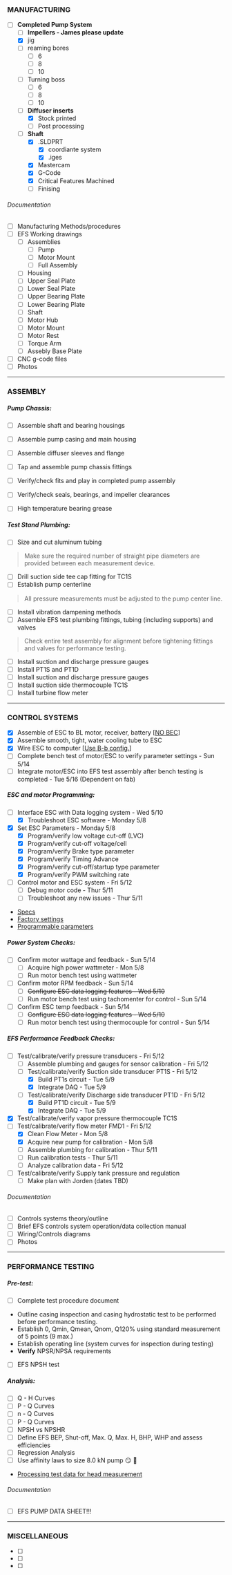 
### MANUFACTURING

- [ ] **Completed Pump System**
    - [ ] **Impellers - James please update**
    - [x] jig 
    - [ ] reaming bores
      - [ ] 6
      - [ ] 8
      - [ ] 10
    - [ ] Turning boss
      - [ ] 6
      - [ ] 8
      - [ ] 10
  - [ ] **Diffuser inserts**
    - [x] Stock printed
    - [ ] Post processing
   
  - [ ] **Shaft**
     - [x] .SLDPRT
          - [x] coordiante system
          - [x] .iges
     - [x] Mastercam
     - [x] G-Code
     - [x] Critical Features Machined
     - [ ] Finising

###### *Documentation*

- [ ] Manufacturing Methods/procedures
- [ ] EFS Working drawings
   - [ ] Assemblies
        - [ ] Pump
        - [ ] Motor Mount
        - [ ] Full Assembly
    - [ ] Housing 
    - [ ] Upper Seal Plate
    - [ ] Lower Seal Plate 
    - [ ] Upper Bearing Plate
    - [ ] Lower Bearing Plate
    - [ ] Shaft
    - [ ] Motor Hub
    - [ ] Motor Mount
    - [ ] Motor Rest
    - [ ] Torque Arm
    - [ ] Assebly Base Plate     
- [ ] CNC g-code files
- [ ] Photos

-------------------

### ASSEMBLY

##### Pump Chassis:

- [ ] Assemble shaft and bearing housings
- [ ] Assemble pump casing and main housing
- [ ] Assemble diffuser sleeves and flange
- [ ] Tap and assemble pump chassis fittings
- [ ] Verify/check fits and play in completed pump assembly
- [ ] Verify/check seals, bearings, and impeller clearances

-[ ] High temperature bearing grease 

##### Test Stand Plumbing:

- [ ] Size and cut aluminum tubing

> Make sure the required number of straight pipe diameters are provided between each measurement device.

- [ ] Drill suction side tee cap fitting for TC1S
- [ ] Establish pump centerline

> All pressure measurements must be adjusted to the pump center line.

- [ ] Install vibration dampening methods
- [ ] Assemble EFS test plumbing fittings, tubing (including supports) and valves

> Check entire test assembly for alignment before tightening fittings and valves for performance testing.

- [ ] Install suction and discharge pressure gauges
- [ ] Install PT1S and PT1D
- [ ] Install suction and discharge pressure gauges
- [ ] Install suction side thermocouple TC1S
- [ ] Install turbine flow meter

-------------------

### CONTROL SYSTEMS

- [x] Assemble of ESC to BL motor, receiver, battery [[NO BEC](https://github.com/psas/electric-feed-system/blob/master/Documentation/Spec%20Sheets/Electronics/Swordfish%20ESC%20manuals.pdf)]
- [x] Assemble smooth, tight, water cooling tube to ESC
- [x] Wire ESC to computer [[Use B-b config.](https://github.com/psas/electric-feed-system/blob/master/Documentation/Spec%20Sheets/Electronics/233180132-Swordfish-Plus-ESC-Manuals.pdf)]
- [ ] Complete bench test of motor/ESC to verify parameter settings - Sun 5/14
- [ ] Integrate motor/ESC into EFS test assembly after bench testing is completed - Tue 5/16 (Dependent on fab)

##### ESC and motor Programming:

- [ ] Interface ESC with Data logging system - Wed 5/10
  - [x] Troubleshoot ESC software - Monday 5/8
- [x] Set ESC Parameters - Monday 5/8
  - [x] Program/verify low voltage cut-off (LVC)
  - [x] Program/verify cut-off voltage/cell
  - [x] Program/verify Brake type parameter
  - [x] Program/verify Timing Advance
  - [x] Program/verify cut-off/startup type parameter
  - [x] Program/verify PWM switching rate
- [ ] Control motor and ESC system - Fri 5/12
  - [ ] Debug motor code - Thur 5/11
  - [ ] Troubleshoot any new issues - Thur 5/11

+ [Specs](https://github.com/psas/electric-feed-system/blob/master/Documentation/Images/ESC_specs.PNG)
+ [Factory settings](https://github.com/psas/electric-feed-system/blob/master/Documentation/Images/ESC_Factory_set_parameters.PNG)
+ [Programmable parameters](https://github.com/psas/electric-feed-system/blob/master/Documentation/Images/ESC%20programmable%20parameters.PNG)

##### Power System Checks:

- [ ] Confirm motor wattage and feedback - Sun 5/14
  - [ ] Acquire high power wattmeter - Mon 5/8
  - [ ] Run motor bench test using wattmeter
- [ ] Confirm motor RPM feedback - Sun 5/14
  - [ ] ~~Configure ESC data logging features - Wed 5/10~~
  - [ ] Run motor bench test using tachomenter for control - Sun 5/14
- [ ] Confirm ESC temp feedback - Sun 5/14
  - [ ] ~~Configure ESC data logging features - Wed 5/10~~
  - [ ] Run motor bench test using thermocouple for control - Sun 5/14

##### EFS Performance Feedback Checks:

- [ ] Test/calibrate/verify pressure transducers - Fri 5/12
  - [ ] Assemble plumbing and gauges for sensor calibration - Fri 5/12
  - [ ] Test/calibrate/verify Suction side transducer PT1S - Fri 5/12
    - [x] Build PT1s circuit - Tue 5/9
    - [x] Integrate DAQ - Tue 5/9
  - [ ] Test/calibrate/verify Discharge side transducer PT1D - Fri 5/12
    - [x] Build PT1D circuit - Tue 5/9
    - [x] Integrate DAQ - Tue 5/9
- [x] Test/calibrate/verify vapor pressure thermocouple TC1S
- [ ] Test/calibrate/verify flow meter FMD1 - Fri 5/12
  - [x] Clean Flow Meter - Mon 5/8
  - [x] Acquire new pump for calibration - Mon 5/8
  - [ ] Assemble plumbing for calibration - Thur 5/11
  - [ ] Run calibration tests - Thur 5/11
  - [ ] Analyze calibration data - Fri 5/12
- [ ] Test/calibrate/verify Supply tank pressure and regulation
  - [ ] Make plan with Jorden (dates TBD)

###### *Documentation*

- [ ] Controls systems theory/outline
- [ ] Brief EFS controls system operation/data collection manual
- [ ] Wiring/Controls diagrams
- [ ] Photos

-------------------

### PERFORMANCE TESTING

##### Pre-test:

- [ ] Complete test procedure document
* Outline casing inspection and casing hydrostatic test to be performed before performance testing.
* Establish 0, Qmin, Qmean, Qnom, Q120% using standard measurement of 5 points (9 max.)
* Establish operating line (system curves for inspection during testing)
* **Verify** NPSR/NPSA requirements
- [ ] EFS NPSH test

##### Analysis:
- [ ] Q - H Curves
- [ ] P - Q Curves
- [ ] n - Q Curves
- [ ] P - Q Curves
- [ ] NPSH vs NPSHR
- [ ] Define EFS BEP, Shut-off, Max. Q, Max. H, BHP, WHP and assess efficiencies
- [ ] Regression Analysis
- [ ] Use affinity laws to size 8.0 kN pump :smirk: :rocket:

+ [Processing test data for head measurement](https://github.com/psas/electric-feed-system/blob/master/Documentation/Images/Test%20data%20pocessing.PNG)

###### *Documentation*

- [ ] EFS PUMP DATA SHEET!!!

-------------------

### MISCELLANEOUS
- [ ]
- [ ]
- [ ]

